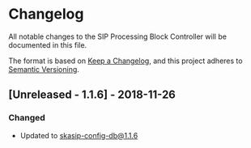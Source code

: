 # Changelog

All notable changes to the SIP Processing Block Controller 
will be documented in this file.

The format is based on 
[Keep a Changelog](https://keepachangelog.com/en/1.0.0/),
and this project adheres to
 [Semantic Versioning](https://semver.org/spec/v2.0.0.html).

## [Unreleased - 1.1.6] - 2018-11-26

### Changed
- Updated to skasip-config-db@1.1.6


